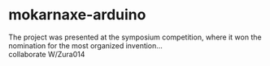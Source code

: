 # mokarnaxe-arduino
 The project was presented at the symposium competition, where it won the nomination for the most organized invention...  
 collaborate W/Zura014
